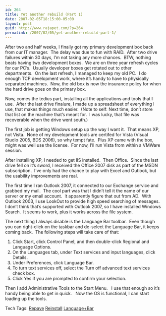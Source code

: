 ```yaml
---
id: 264
title: Yet another rebuild (Part 1)
date: 2007-02-05T18:15:00-05:00
layout: post
guid: http://www.rajapet.com/?p=264
permalink: /2007/02/05/yet-another-rebuild-part-1/
---
```

After two and half weeks, I finally got my primary development box back from our IT manager.  The delay was due to fun with RAID.  After two drive failures within 30 days, I&#8217;m not taking any more chances.  BTW, nothing beats having two development boxes.  We are on three year refresh cycles for our PC&#8217;s.  Usually developer boxes get rotated out to other departments.  On the last refresh, I managed to keep my old PC.  I do enough TCP development work, where it&#8217;s handy to have to physically separated machines.  Now, the old box is now the insurance policy for when the hard drive goes on the primary box. 

Now, comes the tedius part, installing all the applications and tools that I use.  After the last drive finalure, I made up a spreadsheet of everything I use, that makes things much easier.  (Note to self: Next time, don&#8217;t store that list on the machine that&#8217;s meant for.  I was lucky, that file was recoverable when the drive went south.)

The first job is getting Windows setup up the way I want it.  That means XP, not Vista.  None of my development tools are certifed for Vista (Visual Studio 2005, BDS 2006), so why tempt fate.  Plus XP came with the box, might was well use the license.  For now, I&#8217;ll run Vista from within a VMWare session.

After installing XP, I needed to get IIS installed.  Then Office.  Since the last drive fell on it&#8217;s sword, I received the Office 2007 disk as part of the MSDN subscription.  I&#8217;ve only had the chance to play with Excel and Outlook, but the usability improvements are real.

The first time I ran Outlook 2007, it connected to our Exchange service and grabbed my mail.  The cool part was that I didn&#8217;t tell it the name of our server or my email account.  It apparently figure that out from AD.  With Outlook 2003, I use LookOut to provide high speed searching of messages.  I don&#8217;t think that&#8217;s supported with Outlook 2007, so I have installed Windows Search.  It seems to work, plus it works across the file system.

The next thing I always disable is the Language Bar toolbar.  Even though you can right-click on the taskbar and de-select the Language Bar, it keeps coming back.  The following steps will take care of that:

  1. Click Start, click Control Panel, and then double-click Regional and Language Options. 
  2. On the Languages tab, under Text services and input languages, click Details. 
  3. Under Preferences, click Language Bar. 
  4. To turn text services off, select the Turn off advanced text services check box. 
  5. Click Yes if you are prompted to confirm your selection. 

Then I add Administrative Tools to the Start Menu.   I use that enough so it&#8217;s handy being able to get in quick.   Now the OS is functional, I can start loading up the tools.

<div>
  Tech Tags: <a href="http://technorati.com/tag/Repave" rel="tag">Repave</a> <a href="http://technorati.com/tag/Reinstall" rel="tag">Reinstall</a> <a href="http://technorati.com/tag/Language+Bar" rel="tag">Language+Bar</a>
</div>